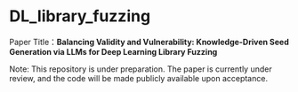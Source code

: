 # DL_library_fuzzing

Paper Title：**Balancing Validity and Vulnerability: Knowledge-Driven Seed Generation via LLMs for Deep Learning Library Fuzzing**

Note: This repository is under preparation. The paper is currently under review, and the code will be made publicly available upon acceptance.
